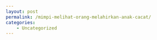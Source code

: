 ```yaml
---
layout: post
permalink: /mimpi-melihat-orang-melahirkan-anak-cacat/
categories:
    - Uncategorized
---
```


